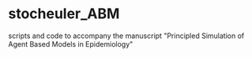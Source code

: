 # stocheuler_ABM
scripts and code to accompany the manuscript "Principled Simulation of Agent Based Models in Epidemiology"
